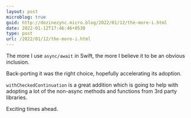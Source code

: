 ```yaml
---
layout: post
microblog: true
guid: http://dezinezync.micro.blog/2022/01/12/the-more-i.html
date: 2022-01-12T17:46:46+0530
type: post
url: /2022/01/12/the-more-i.html
---
```

The more I use `async/await` in Swift, the more I believe it to be an obvious inclusion. 

Back-porting it was the right choice, hopefully accelerating its adoption. 

`withCheckedContinuation` is a great addition which is going to help with adopting a lot of the non-async methods and functions from 3rd party libraries. 

Exciting times ahead. 
